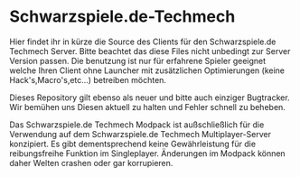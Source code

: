 Schwarzspiele.de-Techmech
=========================

Hier findet ihr in kürze die Source des Clients für den Schwarzspiele.de Techmech Server.
Bitte beachtet das diese Files nicht unbedingt zur Server Version passen. Die benutzung ist
nur für erfahrene Spieler geeignet welche Ihren Client ohne Launcher mit zusätzlichen 
Optimierungen (keine Hack's,Macro's,etc...) betreiben möchten. 

Dieses Repository gilt ebenso als neuer und bitte auch einziger Bugtracker. Wir bemühen uns
Diesen aktuell zu halten und Fehler schnell zu beheben.

Das Schwarzspiele.de Techmech Modpack ist außschließlich für die Verwendung auf dem 
Schwarzspiele.de Techmech Multiplayer-Server konzipiert. Es gibt dementsprechend
keine Gewährleistung für die reibungsfreihe Funktion im Singleplayer. Änderungen im Modpack
können daher Welten crashen oder gar korrupieren.
